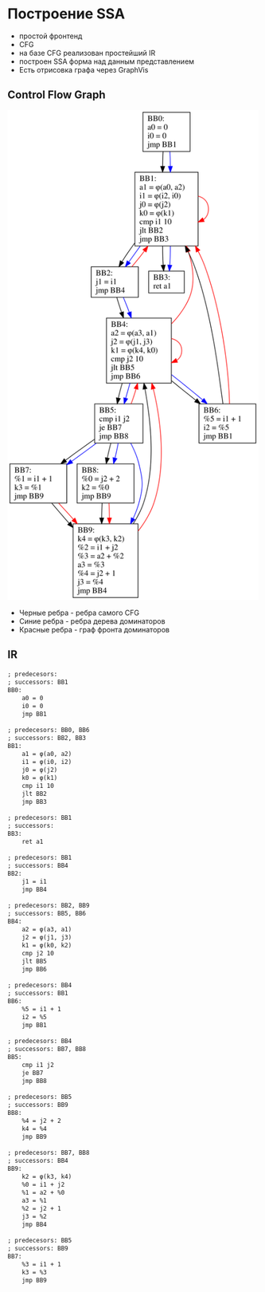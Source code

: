 # Построение SSA

- простой фронтенд
- CFG
- на базе CFG реализован простейший IR
- построен SSA форма над данным представлением
- Есть отрисовка графа через GraphVis

## Control Flow Graph
![](./cfg.svg)

* Черные ребра - ребра самого CFG
* Синие ребра - ребра дерева доминаторов
* Красные ребра - граф фронта доминаторов

## IR

```
; predecesors: 
; successors: BB1
BB0:
    a0 = 0
    i0 = 0
    jmp BB1

; predecesors: BB0, BB6
; successors: BB2, BB3
BB1:
    a1 = φ(a0, a2)
    i1 = φ(i0, i2)
    j0 = φ(j2)
    k0 = φ(k1)
    cmp i1 10
    jlt BB2
    jmp BB3

; predecesors: BB1
; successors: 
BB3:
    ret a1

; predecesors: BB1
; successors: BB4
BB2:
    j1 = i1
    jmp BB4

; predecesors: BB2, BB9
; successors: BB5, BB6
BB4:
    a2 = φ(a3, a1)
    j2 = φ(j1, j3)
    k1 = φ(k0, k2)
    cmp j2 10
    jlt BB5
    jmp BB6

; predecesors: BB4
; successors: BB1
BB6:
    %5 = i1 + 1
    i2 = %5
    jmp BB1

; predecesors: BB4
; successors: BB7, BB8
BB5:
    cmp i1 j2
    je BB7
    jmp BB8

; predecesors: BB5
; successors: BB9
BB8:
    %4 = j2 + 2
    k4 = %4
    jmp BB9

; predecesors: BB7, BB8
; successors: BB4
BB9:
    k2 = φ(k3, k4)
    %0 = i1 + j2
    %1 = a2 + %0
    a3 = %1
    %2 = j2 + 1
    j3 = %2
    jmp BB4

; predecesors: BB5
; successors: BB9
BB7:
    %3 = i1 + 1
    k3 = %3
    jmp BB9
```